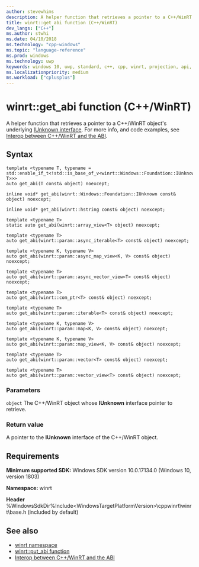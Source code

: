 ```yaml
---
author: stevewhims
description: A helper function that retrieves a pointer to a C++/WinRT object's underlying IUnknown interface.
title: winrt::get_abi function (C++/WinRT)
dev_langs: ["C++"]
ms.author: stwhi
ms.date: 04/10/2018
ms.technology: "cpp-windows"
ms.topic: "language-reference"
ms.prod: windows
ms.technology: uwp
keywords: windows 10, uwp, standard, c++, cpp, winrt, projection, api, reference, IUnknown
ms.localizationpriority: medium
ms.workload: ["cplusplus"]
---
```


# winrt::get_abi function (C++/WinRT)

A helper function that retrieves a pointer to a C++/WinRT object's underlying [IUnknown interface](https://msdn.microsoft.com/library/windows/desktop/ms680509). For more info, and code examples, see [Interop between C++/WinRT and the ABI](/windows/uwp/cpp-and-winrt-apis/interop-winrt-abi).

## Syntax
```cppwinrt
template <typename T, typename = std::enable_if_t<!std::is_base_of_v<winrt::Windows::Foundation::IUnknown, T>>>
auto get_abi(T const& object) noexcept;

inline void* get_abi(winrt::Windows::Foundation::IUnknown const& object) noexcept;

inline void* get_abi(winrt::hstring const& object) noexcept;

template <typename T>
static auto get_abi(winrt::array_view<T> object) noexcept;

template <typename T>
auto get_abi(winrt::param::async_iterable<T> const& object) noexcept;

template <typename K, typename V>
auto get_abi(winrt::param::async_map_view<K, V> const& object) noexcept;

template <typename T>
auto get_abi(winrt::param::async_vector_view<T> const& object) noexcept;

template <typename T>
auto get_abi(winrt::com_ptr<T> const& object) noexcept;

template <typename T>
auto get_abi(winrt::param::iterable<T> const& object) noexcept;

template <typename K, typename V>
auto get_abi(winrt::param::map<K, V> const& object) noexcept;

template <typename K, typename V>
auto get_abi(winrt::param::map_view<K, V> const& object) noexcept;

template <typename T>
auto get_abi(winrt::param::vector<T> const& object) noexcept;

template <typename T>
auto get_abi(winrt::param::vector_view<T> const& object) noexcept;
```

### Parameters
`object`
The C++/WinRT object whose **IUnknown** interface pointer to retrieve.

### Return value 
A pointer to the **IUnknown** interface of the C++/WinRT object.

## Requirements
**Minimum supported SDK:** Windows SDK version 10.0.17134.0 (Windows 10, version 1803)

**Namespace:** winrt

**Header** %WindowsSdkDir%Include\<WindowsTargetPlatformVersion>\cppwinrt\winrt\base.h (included by default)

## See also 
* [winrt namespace](winrt.md)
* [winrt::put_abi function](put-abi.md)
* [Interop between C++/WinRT and the ABI](/windows/uwp/cpp-and-winrt-apis/interop-winrt-abi)
